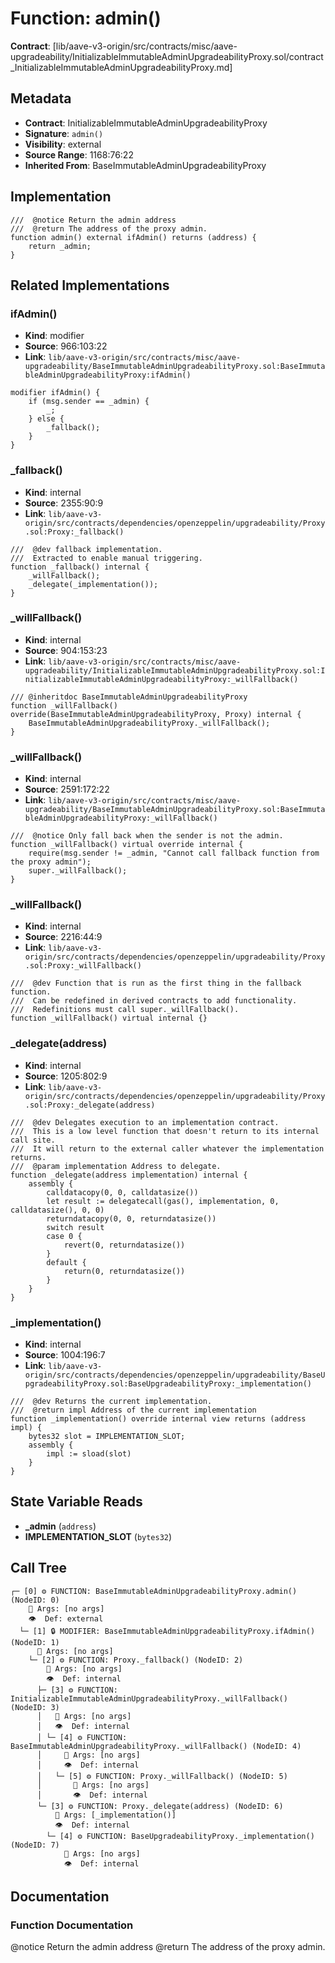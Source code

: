 # Function: admin()

**Contract**: [lib/aave-v3-origin/src/contracts/misc/aave-upgradeability/InitializableImmutableAdminUpgradeabilityProxy.sol/contract_InitializableImmutableAdminUpgradeabilityProxy.md]

## Metadata

- **Contract**: InitializableImmutableAdminUpgradeabilityProxy
- **Signature**: `admin()`
- **Visibility**: external
- **Source Range**: 1168:76:22
- **Inherited From**: BaseImmutableAdminUpgradeabilityProxy

## Implementation

```solidity
///  @notice Return the admin address
///  @return The address of the proxy admin.
function admin() external ifAdmin() returns (address) {
    return _admin;
}
```

## Related Implementations

### ifAdmin()

- **Kind**: modifier
- **Source**: 966:103:22
- **Link**: `lib/aave-v3-origin/src/contracts/misc/aave-upgradeability/BaseImmutableAdminUpgradeabilityProxy.sol:BaseImmutableAdminUpgradeabilityProxy:ifAdmin()`

```solidity
modifier ifAdmin() {
    if (msg.sender == _admin) {
        _;
    } else {
        _fallback();
    }
}
```

### _fallback()

- **Kind**: internal
- **Source**: 2355:90:9
- **Link**: `lib/aave-v3-origin/src/contracts/dependencies/openzeppelin/upgradeability/Proxy.sol:Proxy:_fallback()`

```solidity
///  @dev fallback implementation.
///  Extracted to enable manual triggering.
function _fallback() internal {
    _willFallback();
    _delegate(_implementation());
}
```

### _willFallback()

- **Kind**: internal
- **Source**: 904:153:23
- **Link**: `lib/aave-v3-origin/src/contracts/misc/aave-upgradeability/InitializableImmutableAdminUpgradeabilityProxy.sol:InitializableImmutableAdminUpgradeabilityProxy:_willFallback()`

```solidity
/// @inheritdoc BaseImmutableAdminUpgradeabilityProxy
function _willFallback() override(BaseImmutableAdminUpgradeabilityProxy, Proxy) internal {
    BaseImmutableAdminUpgradeabilityProxy._willFallback();
}
```

### _willFallback()

- **Kind**: internal
- **Source**: 2591:172:22
- **Link**: `lib/aave-v3-origin/src/contracts/misc/aave-upgradeability/BaseImmutableAdminUpgradeabilityProxy.sol:BaseImmutableAdminUpgradeabilityProxy:_willFallback()`

```solidity
///  @notice Only fall back when the sender is not the admin.
function _willFallback() virtual override internal {
    require(msg.sender != _admin, "Cannot call fallback function from the proxy admin");
    super._willFallback();
}
```

### _willFallback()

- **Kind**: internal
- **Source**: 2216:44:9
- **Link**: `lib/aave-v3-origin/src/contracts/dependencies/openzeppelin/upgradeability/Proxy.sol:Proxy:_willFallback()`

```solidity
///  @dev Function that is run as the first thing in the fallback function.
///  Can be redefined in derived contracts to add functionality.
///  Redefinitions must call super._willFallback().
function _willFallback() virtual internal {}
```

### _delegate(address)

- **Kind**: internal
- **Source**: 1205:802:9
- **Link**: `lib/aave-v3-origin/src/contracts/dependencies/openzeppelin/upgradeability/Proxy.sol:Proxy:_delegate(address)`

```solidity
///  @dev Delegates execution to an implementation contract.
///  This is a low level function that doesn't return to its internal call site.
///  It will return to the external caller whatever the implementation returns.
///  @param implementation Address to delegate.
function _delegate(address implementation) internal {
    assembly {
        calldatacopy(0, 0, calldatasize())
        let result := delegatecall(gas(), implementation, 0, calldatasize(), 0, 0)
        returndatacopy(0, 0, returndatasize())
        switch result
        case 0 {
            revert(0, returndatasize())
        }
        default {
            return(0, returndatasize())
        }
    }
}
```

### _implementation()

- **Kind**: internal
- **Source**: 1004:196:7
- **Link**: `lib/aave-v3-origin/src/contracts/dependencies/openzeppelin/upgradeability/BaseUpgradeabilityProxy.sol:BaseUpgradeabilityProxy:_implementation()`

```solidity
///  @dev Returns the current implementation.
///  @return impl Address of the current implementation
function _implementation() override internal view returns (address impl) {
    bytes32 slot = IMPLEMENTATION_SLOT;
    assembly {
        impl := sload(slot)
    }
}
```

## State Variable Reads

- **_admin** (`address`)
- **IMPLEMENTATION_SLOT** (`bytes32`)

## Call Tree

```
┌─ [0] ⚙️ FUNCTION: BaseImmutableAdminUpgradeabilityProxy.admin() (NodeID: 0)
    💬 Args: [no args]
    👁️  Def: external
  └─ [1] 🔒 MODIFIER: BaseImmutableAdminUpgradeabilityProxy.ifAdmin() (NodeID: 1)
      💬 Args: [no args]
    └─ [2] ⚙️ FUNCTION: Proxy._fallback() (NodeID: 2)
        💬 Args: [no args]
        👁️  Def: internal
      ├─ [3] ⚙️ FUNCTION: InitializableImmutableAdminUpgradeabilityProxy._willFallback() (NodeID: 3)
      │   💬 Args: [no args]
      │   👁️  Def: internal
      │ └─ [4] ⚙️ FUNCTION: BaseImmutableAdminUpgradeabilityProxy._willFallback() (NodeID: 4)
      │     💬 Args: [no args]
      │     👁️  Def: internal
      │   └─ [5] ⚙️ FUNCTION: Proxy._willFallback() (NodeID: 5)
      │       💬 Args: [no args]
      │       👁️  Def: internal
      └─ [3] ⚙️ FUNCTION: Proxy._delegate(address) (NodeID: 6)
          💬 Args: [_implementation()]
          👁️  Def: internal
        └─ [4] ⚙️ FUNCTION: BaseUpgradeabilityProxy._implementation() (NodeID: 7)
            💬 Args: [no args]
            👁️  Def: internal
```

## Documentation

### Function Documentation

 @notice Return the admin address
 @return The address of the proxy admin.
